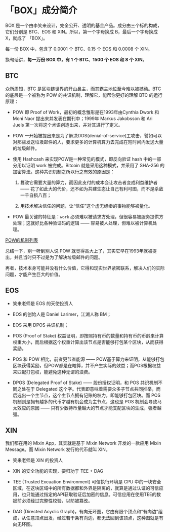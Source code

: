 # 「BOX」成分简介
BOX 是一个由李笑来设计，完全公开、透明的基金产品。成分由三个标的构成，它们分别是 BTC、EOS 和 XIN。所以，第一个字母换成 B，最后一个字母换成 X，就成了 「BOX」。

每一份 BOX 中，包含了 0.0001 个 BTC、0.15 个 EOS 和 0.0008 个 XIN。

换句话讲，**每一万份 BOX 中，有 1 个 BTC、1500 个 EOS 和 8 个 XIN**。

## BTC
众所周知，BTC 是区块链世界的开山鼻主，而其霸主地位至今难以被撼动。BTC 的底层是一个被称为 POW 的共识机制，理解它，能帮你更好的理解 BTC 的运行原理：

- POW 即 Proof of Work，最初的概念雏形是在1993年由Cynthia Dwork 和 Moni Naor 提出来并发表在期刊中；1999年 Markus Jakobsson 和 Ari Juels 第一次将这个术语创造出来，并对其进行了定义。

- POW 一开始被提出来是为了解决DOS(denial-of-service)工攻击，譬如可以对那些发送垃圾邮件的人，要求更多的计算机算力去完成在短时间内发送大量的垃圾邮件。

- 使用 Hashcash 来实现POW是一种常见的模式，即反向验证 hash 中的一部分用以证明 work 被完成。Bitcoin 就是采用这种模式，并采用了 SHA-256 的加密算法。这种共识机制之所以行之有效的原因是：

    1. 篡改它需要大量的算力，而因此支付的成本会让攻击者变成利益维护者 —— 花了如此大的代价，还不如为共建生态让自己有利可图，而不是杀敌一千自损八百；

    2. 用技术解决信任的问题，让“信任”这个虚无缥缈的事物能够被量化。

- POW 最关键的特征是：`work` 必须难以被请求方处理，但很容易被服务提供方处理；这就好比各种验证码的逻辑 —— 容易被人处理，但难以被计算机处理。

[POW的机制列表](https://en.wikipedia.org/wiki/Proof_of_work#List_of_proof-of-work_functions)

总结一下，别一听到别人说 POW 就觉得高大上了，其实它早在1993年就被提出，并且当时只不过是为了解决垃圾邮件的问题。

再者，技术本身可能并没有什么价值，它得和现实世界紧密联系，解决人们的实际问题，才能产生巨大的价值。

## EOS
- 笑来老师是 EOS 的天使投资人

- EOS 的创始人是 Daniel Larimer，江湖人称 BM；

- EOS 采用 DPOS 共识机制；

- POS (Proof of Stake) 权益证明，即按照持有币的数量和持有币的币龄来计算权重大小，而后根据这个权重计算出该节点是否能够打包某个区块，从而获得奖励。

- POS 和 POW 相比，前者更节省能源 —— POW基于算力来证明，从能够打包区块获得奖励，但POW都是在瞎算，并不产生实际的效益；而POS根据权益来匹配打包权，能避免这种无谓的浪费。

- DPOS (Delegated Proof of Stake) —— 股份授权证明，和 POS 共识机制不同之处在于 Delegated 这个字。代表即意味着需要众多子节点共同推举，而后选出一个主节点，这个主节点拥有记账的权力，即能够打包区块。而 POS 机制则是拥有越多的代币才越有机会成为主节点，这也是 POS 机制会导致马太效应的原因 —— 只有少数持币量越大的节点才能支配区块的生成，强者越强。

## XIN
我们都在用的 Mixin App，其实就是基于 Mixin Network 开发的一款应用 Mixin Message。而 Mixin Network 发行的代币就叫 XIN。

- 笑来老师是 XIN 的投资人

- XIN 的安全功能的实现，要归功于 TEE + DAG

- TEE (Trusted Excuation Environment) 可信执行环境是 CPU 中的一块安全区域，在这块区域中的所有数据都和外界是隔离的，就算是通过认证的可信应用，也只能通过指定的API获取验证后加密的信息。可信应用在使用TEE的数据前必须经过完整性校验，以防被篡改。

- DAG (Directed Acyclic Graph)，有向无环图，它由有限个顶点和“有向边”组成，从任意顶点出发，经过若干条有向边，都无法回到该顶点，这种图就是有向无环图。